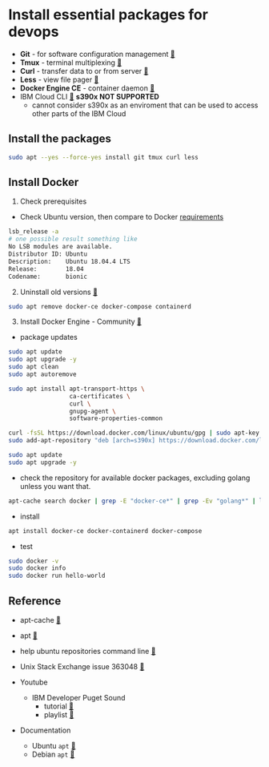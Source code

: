 # Install essential packages for devops

* __Git__ - for software configuration management [:link:](https://git-scm.com/)
* __Tmux__ - terminal multiplexing [:link:](https://github.com/tmux/tmux)
* __Curl__ - transfer data to or from server [:link:](http://manpages.ubuntu.com/manpages/bionic/man1/curl.1.html)
* __Less__ - view file pager [:link:](https://manpages.ubuntu.com/manpages/bionic/en/man1/less.1.html)
* __Docker Engine CE__ -  container daemon [:link:](https://docs.docker.com/install/linux/docker-ce/ubuntu/)
* IBM Cloud CLI [:link:](https://github.com/IBM-Cloud/ibm-cloud-cli-release) __s390x NOT SUPPORTED__ 
  * cannot consider s390x as an enviroment that can be used to access other parts of the IBM Cloud

## Install the packages

```bash
sudo apt --yes --force-yes install git tmux curl less
```

## Install Docker

1. Check prerequisites

* Check Ubuntu version, then compare to Docker [requirements](https://docs.docker.com/install/linux/docker-ce/ubuntu/#os-requirements)
```bash
lsb_release -a
# one possible result something like
No LSB modules are available.
Distributor ID: Ubuntu
Description:    Ubuntu 18.04.4 LTS
Release:        18.04
Codename:       bionic
```

2. Uninstall old versions [:link:](https://docs.docker.com/install/linux/docker-ce/ubuntu/#uninstall-old-versions)

```bash
sudo apt remove docker-ce docker-compose containerd
```

3. Install Docker Engine - Community [:link:](https://docs.docker.com/install/linux/docker-ce/ubuntu/#install-docker-engine---community-1)

* package updates
```bash
sudo apt update
sudo apt upgrade -y
sudo apt clean
sudo apt autoremove
```

```bash
sudo apt install apt-transport-https \
                 ca-certificates \
                 curl \
                 gnupg-agent \
                 software-properties-common

curl -fsSL https://download.docker.com/linux/ubuntu/gpg | sudo apt-key add -
sudo add-apt-repository "deb [arch=s390x] https://download.docker.com/linux/ubuntu $(lsb_release -cs) stable"

sudo apt update
sudo apt upgrade -y
```

* check the repository for available docker packages, excluding golang
  unless you want that.

```bash
apt-cache search docker | grep -E "docker-ce*" | grep -Ev "golang*" | less
```

* install
```bash
apt install docker-ce docker-containerd docker-compose
```

* test
```bash
sudo docker -v
sudo docker info
sudo docker run hello-world
```

## Reference

* apt-cache [:link:](http://manpages.ubuntu.com/manpages/bionic/man8/apt-cache.8.html)

* apt [:link:](https://www.debian.org/doc/manuals/debian-handbook/sect.apt-get.en.html)

* help ubuntu repositories command line [:link:](https://help.ubuntu.com/community/Repositories/CommandLine)

* Unix Stack Exchange issue 363048 [:link:](https://unix.stackexchange.com/questions/363048/unable-to-locate-package-docker-ce-on-a-64bit-ubuntu) 

* Youtube

   * IBM Developer Puget Sound 
     * tutorial [:link:](https://youtu.be/hcbuZ234SOg)
     * playlist [:link:](https://www.youtube.com/playlist?list=PL-j7VyctKguuCO8WkzaYauh4NosbtGLC_)

* Documentation
  - Ubuntu `apt` [:link:](https://help.ubuntu.com/lts/serverguide/apt.html)
  - Debian `apt` [:link:](https://www.debian.org/doc/manuals/debian-handbook/sect.apt-get.en.html)
